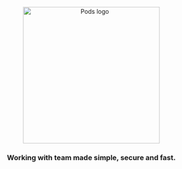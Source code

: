 <p align="center">
    <img src="https://github.com/smitbarmase/pods/assets/pods-banner.png" width="318px" alt="Pods logo" />
</p>
<h3 align="center">Working with team made simple, secure and fast.</h3>
<br />
